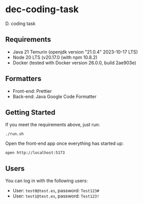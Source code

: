 # dec-coding-task

D. coding task

## Requirements

- Java 21 Temurin (openjdk version "21.0.4" 2023-10-17 LTS)
- Node 20 LTS (v20.17.0 (with npm 10.8.2)
- Docker (tested with Docker version 26.0.0, build 2ae903e)

## Formatters

- Front-end: Prettier
- Back-end: Java Google Code Formatter

## Getting Started

If you meet the requirements above, just run:

```shell
./run.sh
```

Open the front-end app once everything has started up:

```shell
open http://localhost:5173
```

## Users

You can log in with the following users:

* User: `test0@test.es`, password: `Test123#`
* User: `test1@test.es`, password: `Test123!`
